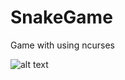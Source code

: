 # SnakeGame
Game with using ncurses

![alt text](https://i.postimg.cc/T5T3tGwp/2019-02-24-11h48-43.png)

